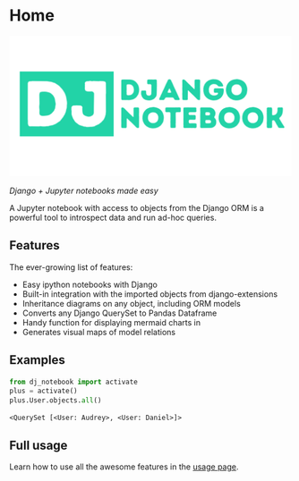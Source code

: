 # Home

![dj-notebook logo](img/dj-notebook-logo.png)

_Django + Jupyter notebooks made easy_

A Jupyter notebook with access to objects from the Django ORM is a powerful tool to introspect data and run ad-hoc queries.

## Features

The ever-growing list of features:

- Easy ipython notebooks with Django
- Built-in integration with the imported objects from django-extensions
- Inheritance diagrams on any object, including ORM models
- Converts any Django QuerySet to Pandas Dataframe
- Handy function for displaying mermaid charts in 
- Generates visual maps of model relations

## Examples

```python
from dj_notebook import activate
plus = activate()
plus.User.objects.all()
```

```
<QuerySet [<User: Audrey>, <User: Daniel>]>
```


## Full usage 

Learn how to use all the awesome features in the [usage page](/usage).